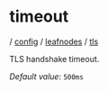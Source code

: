# timeout

/ [config](reference/server-config/index.md) / [leafnodes](reference/server-config/config/leafnodes/index.md) / [tls](reference/server-config/config/leafnodes/tls/index.md) 

TLS handshake timeout.

*Default value*: `500ms`
